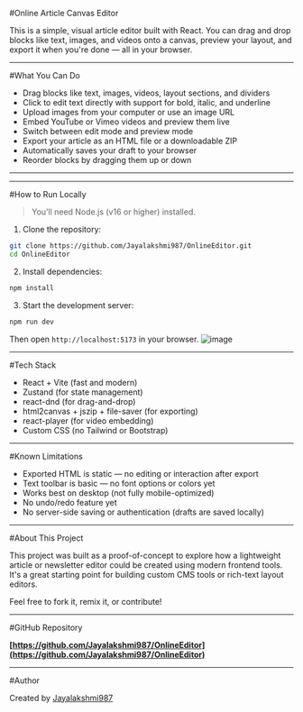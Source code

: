 #Online Article Canvas Editor

This is a simple, visual article editor built with React. You can drag and drop blocks like text, images, and videos onto a canvas, preview your layout, and export it when you're done — all in your browser.

----------------------------------------------------------------------------------------

#What You Can Do

- Drag blocks like text, images, videos, layout sections, and dividers
- Click to edit text directly with support for bold, italic, and underline
- Upload images from your computer or use an image URL
- Embed YouTube or Vimeo videos and preview them live
- Switch between edit mode and preview mode
- Export your article as an HTML file or a downloadable ZIP
- Automatically saves your draft to your browser
- Reorder blocks by dragging them up or down

------------------------------------------------------------------------------------------

---

#How to Run Locally

> You’ll need Node.js (v16 or higher) installed.

1. Clone the repository:

```bash
git clone https://github.com/Jayalakshmi987/OnlineEditor.git
cd OnlineEditor
```

2. Install dependencies:

```bash
npm install
```

3. Start the development server:

```bash
npm run dev
```

Then open `http://localhost:5173` in your browser.
![image](https://github.com/user-attachments/assets/222f49b8-fc03-40e4-8fa6-710146ce1a58)


--------------------------------------------------------------------------

#Tech Stack

- React + Vite (fast and modern)
- Zustand (for state management)
- react-dnd (for drag-and-drop)
- html2canvas + jszip + file-saver (for exporting)
- react-player (for video embedding)
- Custom CSS (no Tailwind or Bootstrap)

-------------------------------------------------------------------------

#Known Limitations

- Exported HTML is static — no editing or interaction after export
- Text toolbar is basic — no font options or colors yet
- Works best on desktop (not fully mobile-optimized)
- No undo/redo feature yet
- No server-side saving or authentication (drafts are saved locally)

--------------------------------------------------------------------------

#About This Project

This project was built as a proof-of-concept to explore how a lightweight article or newsletter editor could be created using modern frontend tools. It's a great starting point for building custom CMS tools or rich-text layout editors.

Feel free to fork it, remix it, or contribute!

---------------------------------------------------------------------------

#GitHub Repository

**[https://github.com/Jayalakshmi987/OnlineEditor](https://github.com/Jayalakshmi987/OnlineEditor)**

---

#Author

Created by [Jayalakshmi987](https://github.com/Jayalakshmi987)
